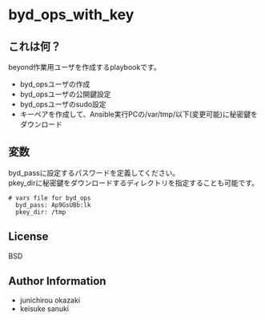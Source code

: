 byd_ops_with_key
=========

## これは何？

beyond作業用ユーザを作成するplaybookです。

- byd_opsユーザの作成
- byd_opsユーザの公開鍵設定
- byd_opsユーザのsudo設定
- キーペアを作成して、Ansible実行PCの/var/tmp/以下(変更可能)に秘密鍵をダウンロード


## 変数

byd_passに設定するパスワードを定義してください。  
pkey_dirに秘密鍵をダウンロードするディレクトリを指定することも可能です。  

```
# vars file for byd_ops
  byd_pass: Ap9GsUBb:lk
  pkey_dir: /tmp
```


## License

BSD

## Author Information


- junichirou okazaki  
- keisuke sanuki 